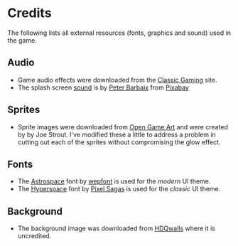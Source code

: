 # Credits

The following lists all external resources (fonts, graphics and sound) used in the game.

## Audio

* Game audio effects were downloaded from the [Classic Gaming](https://classicgaming.cc/classics/asteroids/sounds) site.
* The splash screen [sound](https://pixabay.com/sound-effects/tension-booster-03-253279/) is by [Peter Barbaix](https://pixabay.com/users/thefealdoproject-4574887/?utm_source=link-attribution&utm_medium=referral&utm_campaign=music&utm_content=253279) from [Pixabay](https://pixabay.com/sound-effects//?utm_source=link-attribution&utm_medium=referral&utm_campaign=music&utm_content=253279)

## Sprites

* Sprite images were downloaded from [Open Game Art](https://opengameart.org/content/asteroids-vector-style-sprites) and were created by by Joe Strout.  I've modified these a little to address a problem in cutting out each of the sprites without compromising the glow effect.

## Fonts

* The [Astrospace](https://www.fontspace.com/a-astro-space-font-f46028) font by [wepfont](https://wepfont.com/) is used for the *modern* UI theme.
* The [Hyperspace](https://www.dafont.com/hyperspace.font) font by [Pixel Sagas](http://www.pixelsagas.com/) is used for the *classic* UI theme.

## Background

* The background image was downloaded from [HDQwalls](https://hdqwalls.com/wallpaper/1920x1080/outer-digital-space) where it is uncredited.

